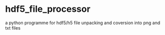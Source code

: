 # hdf5_file_processor
a python programme for hdf5/h5 file unpacking and coversion into png and txt files
